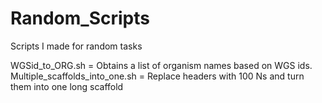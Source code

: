 # Random_Scripts
Scripts I made for random tasks

WGSid_to_ORG.sh = Obtains a list of organism names based on WGS ids.
Multiple_scaffolds_into_one.sh = Replace headers with 100 Ns and turn them into one long scaffold
